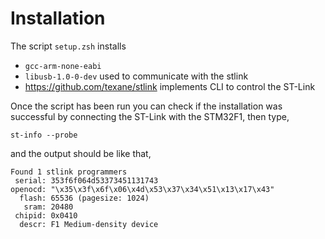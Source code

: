 # Installation

The script `setup.zsh` installs

- `gcc-arm-none-eabi`
- `libusb-1.0-0-dev` used to communicate with the stlink
- https://github.com/texane/stlink implements CLI to control the ST-Link

Once the script has been run you can check if the installation was successful by connecting the ST-Link with the
STM32F1, then type,

```
st-info --probe
```

and the output should be like that,

```
Found 1 stlink programmers
 serial: 353f6f064d53373451131743
openocd: "\x35\x3f\x6f\x06\x4d\x53\x37\x34\x51\x13\x17\x43"
  flash: 65536 (pagesize: 1024)
   sram: 20480
 chipid: 0x0410
  descr: F1 Medium-density device
```